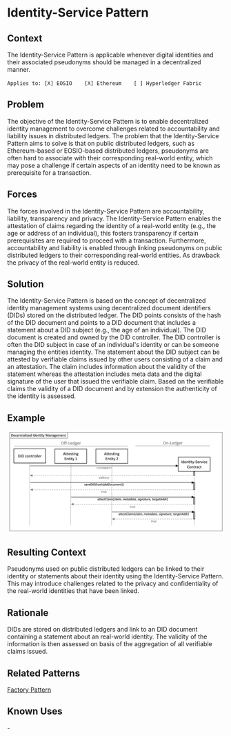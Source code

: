 # Identity-Service Pattern
## Context
The Identity-Service Pattern is applicable whenever digital identities and their associated pseudonyms should be managed in a decentralized manner. 

``Applies to: [X] EOSIO    [X] Ethereum    [ ] Hyperledger Fabric``

## Problem
The objective of the Identity-Service Pattern is to enable decentralized identity management to overcome challenges related to accountability and liability issues in distributed ledgers. The problem that the Identity-Service Pattern aims to solve is that on public distributed ledgers, such as Ethereum-based or EOSIO-based distributed ledgers, pseudonyms are often hard to associate with their corresponding real-world entity, which may pose a challenge if certain aspects of an identity need to be known as prerequisite for a transaction.

## Forces
The forces involved in the Identity-Service Pattern are accountability, liability, transparency and privacy. The Identity-Service Pattern enables the attestation of claims regarding the identity of a real-world entity (e.g., the age or address of an individual), this fosters transparency if certain prerequisites are required to proceed with a transaction. Furthermore, accountability and liability is enabled through linking pseudonyms on public distributed ledgers to their corresponding real-world entities. As drawback the privacy of the real-world entity is reduced.

## Solution
The Identity-Service Pattern is based on the concept of decentralized identity management systems using decentralized document identifiers (DIDs) stored on the distributed ledger. The DID points consists of the hash of the DID document and points to a DID document that includes a statement about a DID subject (e.g., the age of an individual). The DID document is created and owned by the DID controller. The DID controller is often the DID subject in case of an individual's identity or can be someone managing the entities identity. The statement about the DID subject can be attested by verifiable claims issued by other users consisting of a claim and an attestation. The claim includes information about the validity of the statement whereas the attestation includes meta data and the digital signature of the user that issued the verifiable claim. Based on the verifiable claims the validity of a DID document and by extension the authenticity of the identity is assessed.

## Example
![Identity-Service](IdentityService%20Pattern.png)


## Resulting Context
Pseudonyms used on public distributed ledgers can be linked to their identity or statements about their identity using the Identity-Service Pattern. This may introduce challenges related to the privacy and confidentiality of the real-world identities that have been linked.

## Rationale
DIDs are stored on distributed ledgers and link to an DID document containing a statement about an real-world identity. The validity of the information is then assessed on basis of the aggregation of all verifiable claims issued. 

## Related Patterns
[Factory Pattern](../../Design%20Patterns/Factory%20Pattern/README.md)

## Known Uses
\-


